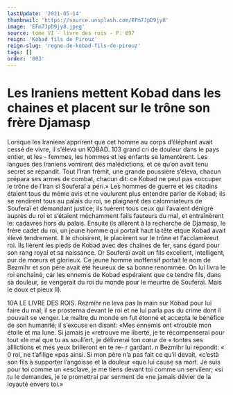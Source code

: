 ```yaml
---
lastUpdate: '2021-05-14'
thumbnail: 'https://source.unsplash.com/EFm7JpD9jy8'
image: 'EFm7JpD9jy8.jpeg'
source: tome VI - livre des rois - P. 097
reign: 'Kobad fils de Pirouz'
reign-slug: 'regne-de-kobad-fils-de-pirouz'
tags: []
order: '003'
---
```


# Les Iraniens mettent Kobad dans les chaines et placent sur le trône son frère Djamasp

Lorsque les Iraniens apprirent que cet homme au corps d’éléphant avait cessé de vivre, il s’éleva un
KOBAD. 103 grand cri de douleur dans le pays entier, et les -
femmes, les hommes et les enfants se lamentèrent. Les langues des Iraniens vomirent des malédictions, et ce qu’on avait tenu secret se répandit. Tout l’lran
frémit, une grande poussière s’éleva, chacun prépara
ses armes de combat, chacun dit: ce Kobad ne peut pas «occuper le trône de l’Iran si Souferaï a péri.» Les
hommes de guerre et les citadins étaient tous du même avis et ne voulurent plus entendre parler de Kobad; ils se rendirent tous au palais du roi, se plaignant des calomniateurs de Souferaï et demandant justice; ils tuèrent tous ceux qui l’avaient dénigré
auprès du roi et s’étaient méchamment fails fauteurs
du mal, et entraînèrent le: cadavres hors du palais. Ensuite ils allèrent à la recherche de Djamasp, le frère cadet du roi, un jeune homme qui portait haut la tête etque Kobad avait élevé tendrement. Il le choisirent, le placèrent sur le trône et l’acclamèreut
roi.
Ils lièrent les pieds de Kobad avec des chaînes de
fer, sans égard pour son rang royal et sa naissance. Or Souferaï avait un fils excellent, intelligent, pur de mœurs et glorieux. Ce jeune homme inoffensif portait le nom de Bezmihr et son père avait été heureux de
sa bonne renommée. On lui livra le roi enchaîné,
car les ennemis de Kobad espéraient que ce tendre fils, dans sa douleur, se vengerait du roi du monde pour le meurtre de Souferaï. Mais le doux et pieux
Il).

10A LE LIVRE DES ROIS.
Rezmihr ne leva pas la main sur Kobad pour lui faire
du mal; il se prosterna devant le roi et ne lui parla pas du crime dont il pouvait se venger. Le maître du monde en fut étonné et accepta le bénéfice de son humanité; il s’excuse en disant: «Mes ennemis ont «troublé mon étoile et ma lune. Si jamais je «retrouve me liberté, je te récompenserai pour tout
«le mal que tu as soull’ert, je délivrerai ton cœur de
« tontes ses alllictions et mes yeux brilleront en te re- r gardant. n Bezmihr lui répondit: « 0 roi, ne t’afilige
«pas ainsi. Si mon père n’a pas fait ce qu’il devait,
«c’està son fils à supporter l’angoisse et la douleur
«que lui cause sa mort. Je suis pour toi comme un «esclave, je me tiens devant toi comme un servilenr; «si tu le demandes, je te promettrai par serment de «ne jamais dévier de la loyauté envers toi.»
